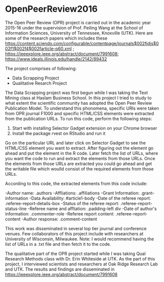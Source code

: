 # OpenPeerReview2016

The Open Peer Review (OPR) project is carried out in the academic year 2015-16 under the supervision of Prof. Peiling Wang at the School of Information Sciences, University of Tennessee, Knoxville (UTK). Here are some of the research papers which includes these https://content.sciendo.com/configurable/contentpage/journals$002fjdis$002f1$002f4$002farticle-p60.xml ; https://ieeexplore.ieee.org/abstract/document/7991608; https://www.ideals.illinois.edu/handle/2142/89432

The project comprises of following:
  - Data Scrapping Project
  - Qualitative Resarch Project 

The Data Scrapping project was first begun while I was taking the Text Mining class at Haslam Business School. In this project I tried to study to what extent the scientific community has adopted the Open Peer Review Publication Model. To understand this phonomena, specific URls were taken from OPR journal F1000 and specific HTML/CSS elements were extracted from the publication URLs. To run this code, perform the following steps:

  1. Start with installing Selector Gadget extension on your Chrome browser
  2. Install the package rvest on RStudio and run it
  
 Go on the particular URL and later click on Selector Gadget to see the HTML/CSS element you want to extract. After figuring out the element go ahead and put the element in the R code. Later fetch the list of URLs, where you want the code to run and extract the elements from those URLs. Once the elements from those URLs are extracted you could go ahead and get the writable file which woulld consist of the required elements from those URLs. 
 
 According to this code, the extracted elements from this code include:
 
-Author name: .authors
-Affliations: .affiliations
-Grant Information: .grant-information
-Data Availability: #article1-body
-Date of the referee report: .referee-report-details-box
-Status of the referee report: .referee-report-status-line
-Referee name and affliation: .padding-left div
-Date of author's information: .commenter-role
-Referee report content: .referee-report-content
-Author response: .comment-content

This work was disseminated in several top tier journal and conference venues. Few collaborators of this project include with researchers at University of Wisconsin, Milwaukee. 
Note: I would recommend having the list of URLs in a .txt file and then fetch it to the code. 



The qualitative part of the OPR project started while I was taking Qual Research Methods class with Dr. Erin Whiteside at UTK. As the part of this project, I interviewed scientists and researchers at Oak Ridge Research Lab and UTK. The results and findings are disseminated in https://ieeexplore.ieee.org/abstract/document/7991608


















